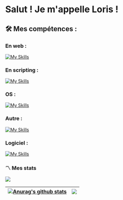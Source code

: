 # Salut ! Je m'appelle Loris ! 

## 🛠️ Mes compétences :

### En web :
[![My Skills](https://skillicons.dev/icons?i=html,css,js,ts,sass,react,bootstrap,figma,angular&theme=dark)](https://skillicons.dev)

### En scripting : 
[![My Skills](https://skillicons.dev/icons?i=php,bash,python,c,docker&theme=dark)](https://skillicons.dev)

### OS :
[![My Skills](https://skillicons.dev/icons?i=linux,windows&theme=dark)](https://skillicons.dev)

### Autre :
[![My Skills](https://skillicons.dev/icons?i=java,postgres,npm,latex,regex&theme=dark)](https://skillicons.dev)

### Logiciel :
[![My Skills](https://skillicons.dev/icons?i=vscode,idea,phpstorm,vite,eclipse,github,vercel,postman&theme=dark)](https://skillicons.dev)

### :part_alternation_mark: Mes stats

<picture>
    <source 
    srcset="https://github-readme-streak-stats.herokuapp.com/?user=LorisCaruhel&theme=dark"
    media="(prefers-color-scheme: dark)"
    />
    <source
    srcset="https://github-readme-streak-stats.herokuapp.com/?user=LorisCaruhel"
    media="(prefers-color-scheme: light), (prefers-color-scheme: no-preference)"
    />
    <img src="https://github-readme-streak-stats.herokuapp.com/?user=LorisCaruhel" />
</picture>

| <a href="https://github.com/anuraghazra/github-readme-stats"><img align="center" src="https://github-readme-stats.vercel.app/api?username=LorisCaruhel&theme=dark&show_icons=true" alt="Anurag's github stats" /></a> | <a href="https://github.com/anuraghazra/github-readme-stats"><img align="center" src="https://github-readme-stats.vercel.app/api/top-langs/?username=LorisCaruhel&layout=compact&theme=dark" /></a> |
| ------------- | ------------- |
